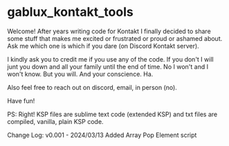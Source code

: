 # gablux_kontakt_tools

Welcome! After years writing code for Kontakt I finally decided to share some stuff that 
makes me excited or frustrated or proud or ashamed about. Ask me which one is which if you dare (on Discord Kontakt server).

I kindly ask you to credit me if you use any of the code. If you don't I will junt you down
and all your family until the end of time. No I won't and I won't know. But you will. And your conscience. Ha.

Also feel free to reach out on discord, email, in person (no).

Have fun!

PS: Right! KSP files are sublime text code (extended KSP) and txt files are compiled, vanilla, plain KSP code.


Change Log:
    v0.001 - 2024/03/13
        Added Array Pop Element script
